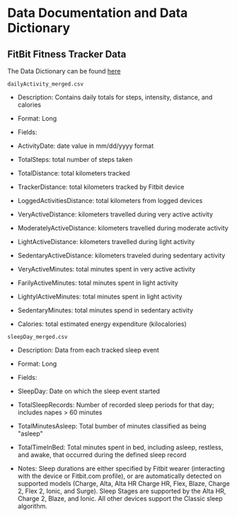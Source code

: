 # Data Documentation and Data Dictionary 

## FitBit Fitness Tracker Data

The Data Dictionary can be found [here](https://www.kaggle.com/datasets/arashnic/fitbit/discussion/281341)

`dailyActivity_merged.csv `
* Description: Contains daily totals for steps, intensity, distance, and calories
* Format: Long 

* Fields:
*   ActivityDate: date value in mm/dd/yyyy format
*   TotalSteps: total number of steps taken 
*   TotalDistance: total kilometers tracked
*   TrackerDistance: total kilometers tracked by Fitbit device
*   LoggedActivitiesDistance: total kilometers from logged devices
*   VeryActiveDistance: kilometers travelled during very active activity
*   ModeratelyActiveDistance: kilometers travelled during moderate activity
*   LightActiveDistance: kilometers travelled during light activity 
*   SedentaryActiveDistance: kilometers traveled during sedentary activity
*   VeryActiveMinutes: total minutes spent in very active activity 
*   FarilyActiveMinutes: total minutes spent in light activity 
*   LightylActiveMinutes: total minutes spent in light activity 
*   SedentaryMinutes: total minutes spend in sedentary activity 
*   Calories: total estimated energy expenditure (kilocalories) 




`sleepDay_merged.csv`
* Description:  Data from each tracked sleep event
* Format: Long 

* Fields: 
*   SleepDay: Date on which the sleep event started
*   TotalSleepRecords: Number of recorded sleep periods for that day; includes napes > 60 minutes 
*   TotalMinutesAsleep: Total bumber of minutes classified as being "asleep"
*   TotalTimeInBed: Total minutes spent in bed, including asleep, restless, and awake, that occurred during the defined sleep record 

* Notes: Sleep durations are either specified by Fitbit wearer (interacting with the device or
Fitbit.com profile), or are automatically detected on supported models (Charge, Alta, Alta HR
Charge HR, Flex, Blaze, Charge 2, Flex 2, Ionic, and Surge). Sleep Stages are supported by
the Alta HR, Charge 2, Blaze, and Ionic. All other devices support the Classic sleep algorithm.
